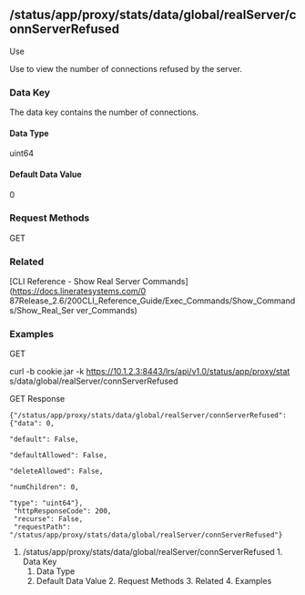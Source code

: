 ## /status/app/proxy/stats/data/global/realServer/connServerRefused

Use

Use to view the number of connections refused by the server.

### Data Key

The data key contains the number of connections.

#### Data Type

uint64

#### Default Data Value

0

### Request Methods

GET

### Related

[CLI Reference - Show Real Server Commands](https://docs.lineratesystems.com/0
87Release_2.6/200CLI_Reference_Guide/Exec_Commands/Show_Commands/Show_Real_Ser
ver_Commands)

### Examples

GET

curl -b cookie.jar -k https://10.1.2.3:8443/lrs/api/v1.0/status/app/proxy/stat
s/data/global/realServer/connServerRefused

GET Response

    
    {"/status/app/proxy/stats/data/global/realServer/connServerRefused": {"data": 0,
                                                                           "default": False,
                                                                           "defaultAllowed": False,
                                                                           "deleteAllowed": False,
                                                                           "numChildren": 0,
                                                                           "type": "uint64"},
     "httpResponseCode": 200,
     "recurse": False,
     "requestPath": "/status/app/proxy/stats/data/global/realServer/connServerRefused"}
    

  1. /status/app/proxy/stats/data/global/realServer/connServerRefused
    1. Data Key
      1. Data Type
      2. Default Data Value
    2. Request Methods
    3. Related
    4. Examples

